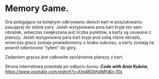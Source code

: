 # Memory Game.

Gra polegająca na kolejnym odkrywaniu dwóch kart w poszukiwaniu pasującej do siebie pary. Jeżeli wytypowana para kart kryje ten sam obrazek, wówczas zwiększana jest liczba punktów, a karty są usuwane z planszy. Jeżeli wytypowana para kart kryje pod sobą różne obrazki, wówczas gracz zostaje powiadomiony o braku sukcesu, a karty zostają na powrót odwrócone "tyłem" do góry.

Zadaniem gracza jest całkowite opróżnienie planszy z kart.

Strona internetowa powstała po odbyciu kursu:
_**Code with Ania Kubów**, https://www.youtube.com/watch?v=Xm4BObh4MhI&t=10s_
